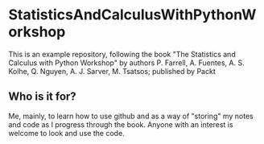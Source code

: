 # StatisticsAndCalculusWithPythonWorkshop
This is an example repository, following the book "The Statistics and Calculus with Python Workshop" by authors P. Farrell, A. Fuentes, A. S. Kolhe, Q. Nguyen, A. J. Sarver, M. Tsatsos; published by Packt

## Who is it for?
Me, mainly, to learn how to use github and as a way of "storing" my notes and code as I progress through the book. Anyone with an interest is welcome to look and use the code.

